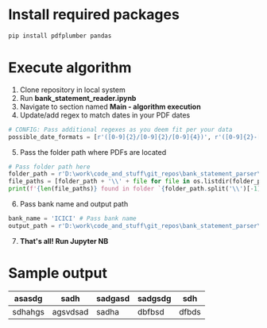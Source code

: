 # Install required packages
```bash
pip install pdfplumber pandas
```

# Execute algorithm
1. Clone repository in local system
2. Run **bank_statement_reader.ipynb**
3. Navigate to section named **Main - algorithm execution**
4. Update/add regex to match dates in your PDF dates
```python
# CONFIG: Pass additional regexes as you deem fit per your data
possible_date_formats = [r'([0-9]{2}/[0-9]{2}/[0-9]{4})', r'([0-9]{2}-[a-zA-Z]{3}-[0-9]{2})']
```
5. Pass the folder path where PDFs are located
```python
# Pass folder path here
folder_path = r'D:\work\code_and_stuff\git_repos\bank_statement_parser\Bank-Statement-Reader-Dashboard\1_data\icici_statements'
file_paths = [folder_path + '\\' + file for file in os.listdir(folder_path)]
print(f'{len(file_paths)} found in folder `{folder_path.split('\\')[-1]}`')
```
6. Pass bank name and output path
```python
bank_name = 'ICICI' # Pass bank name
output_path = r'D:\work\code_and_stuff\git_repos\bank_statement_parser\Bank-Statement-Reader-Dashboard\2_output'
```
7. **That's all! Run Jupyter NB**

# Sample output
| asasdg  | sadh     | sadgasd | sadgsdg | sdh   |
|---------|----------|---------|---------|-------|
| sdhahgs | agsvdsad | sadha   | dbfbsd  | dfbds |
